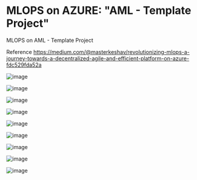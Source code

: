 # MLOPS on AZURE: "AML - Template Project"
 MLOPS on AML - Template Project
 
 Reference https://medium.com/@masterkeshav/revolutionizing-mlops-a-journey-towards-a-decentralized-agile-and-efficient-platform-on-azure-fdc529fda52a
 

![image](https://github.com/keshavksingh/azuremlops/assets/41631964/bfe8b63b-4d6a-4dd2-baca-cf885dd4ecd7)

![image](https://github.com/keshavksingh/azuremlops/assets/41631964/4683a40e-d198-410b-84a8-f752bb2f3421)

![image](https://user-images.githubusercontent.com/41631964/234974029-16e313a7-da7a-4bed-b87e-d03fa7f410a2.png)

![image](https://user-images.githubusercontent.com/41631964/234974143-8409c5a5-d5ca-48fe-99ef-ebadb0144f96.png)

![image](https://user-images.githubusercontent.com/41631964/234974203-8529e2c3-29e2-4d71-9599-b4b49bd83024.png)

![image](https://user-images.githubusercontent.com/41631964/234974258-2dc8e946-6bef-4bba-a6d6-4663e159ba74.png)

![image](https://github.com/keshavksingh/azuremlops/assets/41631964/e9298dad-375d-4963-aa14-fb8a3578467b)

![image](https://github.com/keshavksingh/azuremlops/assets/41631964/270924c7-0e31-4591-a489-f0a6cde1d8ff)

![image](https://github.com/keshavksingh/azuremlops/assets/41631964/86a53311-622c-43d3-8c4b-0e23e0d17b1c)
